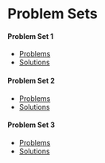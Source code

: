 # Problem Sets

#### Problem Set 1
  * <a href="/problem_sets/problem_set_1.rb" download>Problems</a>
  * <a href="/problem_sets/problem_set_1_solution.rb" download>Solutions</a>

#### Problem Set 2
  * <a href="/problem_sets/problem_set_2.rb" download>Problems</a>
  * <a href="/problem_sets/problem_set_2_solution.rb" download>Solutions</a>

#### Problem Set 3
  * <a href="/problem_sets/problem_set_3.rb" download>Problems</a>
  * <a href="/problem_sets/problem_set_3_solution.rb" download>Solutions</a>
